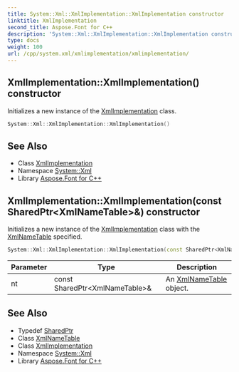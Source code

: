 ```yaml
---
title: System::Xml::XmlImplementation::XmlImplementation constructor
linktitle: XmlImplementation
second_title: Aspose.Font for C++
description: 'System::Xml::XmlImplementation::XmlImplementation constructor. Initializes a new instance of the XmlImplementation class in C++.'
type: docs
weight: 100
url: /cpp/system.xml/xmlimplementation/xmlimplementation/
---
```

## XmlImplementation::XmlImplementation() constructor


Initializes a new instance of the [XmlImplementation](../) class.

```cpp
System::Xml::XmlImplementation::XmlImplementation()
```

## See Also

* Class [XmlImplementation](../)
* Namespace [System::Xml](../../)
* Library [Aspose.Font for C++](../../../)
## XmlImplementation::XmlImplementation(const SharedPtr\<XmlNameTable\>\&) constructor


Initializes a new instance of the [XmlImplementation](../) class with the [XmlNameTable](../../xmlnametable/) specified.

```cpp
System::Xml::XmlImplementation::XmlImplementation(const SharedPtr<XmlNameTable> &nt)
```


| Parameter | Type | Description |
| --- | --- | --- |
| nt | const SharedPtr\<XmlNameTable\>\& | An [XmlNameTable](../../xmlnametable/) object. |

## See Also

* Typedef [SharedPtr](../../../system/sharedptr/)
* Class [XmlNameTable](../../xmlnametable/)
* Class [XmlImplementation](../)
* Namespace [System::Xml](../../)
* Library [Aspose.Font for C++](../../../)
